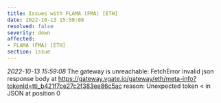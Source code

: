 ```yaml
---
title: Issues with FLAMA (FMA) [ETH]
date: 2022-10-13 15:59:08
resolved: false
severity: down
affected:
- FLAMA (FMA) [ETH]
section: issue
---
```


*2022-10-13 15:59:08* The gateway is unreachable: FetchError invalid json response body at https://gateway.vgate.io/gateway/eth/meta-info?tokenId=tti_b421f7ce27c2f383ee86c5ac reason: Unexpected token < in JSON at position 0